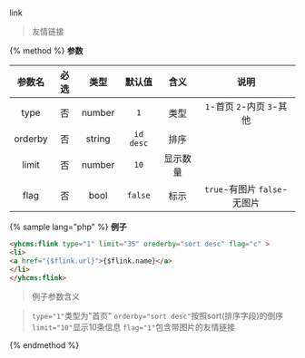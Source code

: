 #
link

> 友情链接

{% method %}
**参数**

|参数名|必选|类型|默认值|含义|说明|
|:---:|:--:|:--:|:--:|:--:|:--:|
|type|否|number|`1`|类型|`1`-首页 `2`-内页 `3`-其他|
|orderby|否|string|`id desc`|排序||
|limit|否|number|`10`|显示数量||
|flag|否|bool|`false`|标示|`true`-有图片 `false`-无图片|

{% sample lang="php" %}
**例子**

```html
<yhcms:flink type="1" limit="35" orederby="sort desc" flag="c" >
<li>
<a href="{$flink.url}">{$flink.name}</a>
</li>
</yhcms:flink>
```

>例子参数含义

>`type="1"`类型为"首页"
>`orderby="sort desc"`按照sort(排序字段)的倒序
>`limit="10"`显示10条信息
>`flag="1"`包含带图片的友情链接

{% endmethod %}
